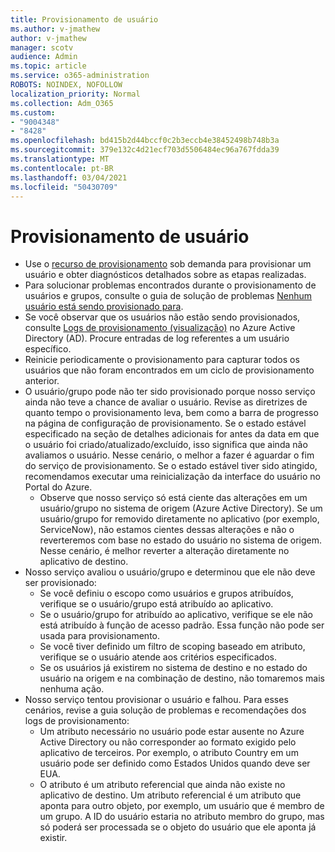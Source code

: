 ```yaml
---
title: Provisionamento de usuário
ms.author: v-jmathew
author: v-jmathew
manager: scotv
audience: Admin
ms.topic: article
ms.service: o365-administration
ROBOTS: NOINDEX, NOFOLLOW
localization_priority: Normal
ms.collection: Adm_O365
ms.custom:
- "9004348"
- "8428"
ms.openlocfilehash: bd415b2d44bccf0c2b3eccb4e38452498b748b3a
ms.sourcegitcommit: 379e132c4d21ecf703d5506484ec96a767fdda39
ms.translationtype: MT
ms.contentlocale: pt-BR
ms.lasthandoff: 03/04/2021
ms.locfileid: "50430709"
---
```

# <a name="user-provisioning"></a>Provisionamento de usuário

- Use o [recurso de provisionamento](https://docs.microsoft.com/azure/active-directory/app-provisioning/provision-on-demand) sob demanda para provisionar um usuário e obter diagnósticos detalhados sobre as etapas realizadas.
- Para solucionar problemas encontrados durante o provisionamento de usuários e grupos, consulte o guia de solução de problemas [Nenhum usuário está sendo provisionado para](https://docs.microsoft.com/azure/active-directory/app-provisioning/application-provisioning-config-problem-no-users-provisioned).
- Se você observar que os usuários não estão sendo provisionados, consulte [Logs de provisionamento (visualização)](https://docs.microsoft.com/azure/active-directory/reports-monitoring/concept-provisioning-logs) no Azure Active Directory (AD). Procure entradas de log referentes a um usuário específico.
- Reinicie periodicamente o provisionamento para capturar todos os usuários que não foram encontrados em um ciclo de provisionamento anterior.
- O usuário/grupo pode não ter sido provisionado porque nosso serviço ainda não teve a chance de avaliar o usuário. Revise as diretrizes de quanto tempo o provisionamento leva, bem como a barra de progresso na página de configuração de provisionamento. Se o estado estável especificado na seção de detalhes adicionais for antes da data em que o usuário foi criado/atualizado/excluído, isso significa que ainda não avaliamos o usuário. Nesse cenário, o melhor a fazer é aguardar o fim do serviço de provisionamento. Se o estado estável tiver sido atingido, recomendamos executar uma reinicialização da interface do usuário no Portal do Azure.
  - Observe que nosso serviço só está ciente das alterações em um usuário/grupo no sistema de origem (Azure Active Directory). Se um usuário/grupo for removido diretamente no aplicativo (por exemplo, ServiceNow), não estamos cientes dessas alterações e não o reverteremos com base no estado do usuário no sistema de origem. Nesse cenário, é melhor reverter a alteração diretamente no aplicativo de destino.
- Nosso serviço avaliou o usuário/grupo e determinou que ele não deve ser provisionado:
  - Se você definiu o escopo como usuários e grupos atribuídos, verifique se o usuário/grupo está atribuído ao aplicativo.
  - Se o usuário/grupo for atribuído ao aplicativo, verifique se ele não está atribuído à função de acesso padrão. Essa função não pode ser usada para provisionamento.
  - Se você tiver definido um filtro de scoping baseado em atributo, verifique se o usuário atende aos critérios especificados.
  - Se os usuários já existirem no sistema de destino e no estado do usuário na origem e na combinação de destino, não tomaremos mais nenhuma ação.
- Nosso serviço tentou provisionar o usuário e falhou. Para esses cenários, revise a guia solução de problemas e recomendações dos logs de provisionamento:
  - Um atributo necessário no usuário pode estar ausente no Azure Active Directory ou não corresponder ao formato exigido pelo aplicativo de terceiros. Por exemplo, o atributo Country em um usuário pode ser definido como Estados Unidos quando deve ser EUA.
  - O atributo é um atributo referencial que ainda não existe no aplicativo de destino. Um atributo referencial é um atributo que aponta para outro objeto, por exemplo, um usuário que é membro de um grupo. A ID do usuário estaria no atributo membro do grupo, mas só poderá ser processada se o objeto do usuário que ele aponta já existir.
